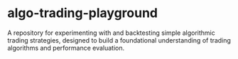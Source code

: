 # algo-trading-playground
A repository for experimenting with and backtesting simple algorithmic trading strategies, designed to build a foundational understanding of trading algorithms and performance evaluation.
